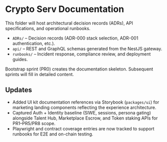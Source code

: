 # Crypto Serv Documentation

This folder will host architectural decision records (ADRs), API specifications, and operational runbooks.

- `ADRs/` – Decision records (ADR-000 stack selection, ADR-001 authentication, etc.).
- `api/` – REST and GraphQL schemas generated from the NestJS gateway.
- `runbooks/` – Incident response, compliance review, and deployment guides.

Bootstrap sprint (PR0) creates the documentation skeleton. Subsequent sprints will fill in detailed content.

## Updates

- Added UI kit documentation references via Storybook (`packages/ui`) for marketing landing components reflecting the experience architecture.
- Captured Auth + Identity baseline (SIWE, sessions, persona gating) alongside Talent Hub, Marketplace Escrow, and Token staking APIs for PR1–PR5/PR8 scope.
- Playwright and contract coverage entries are now tracked to support runbooks for E2E and on-chain testing.
